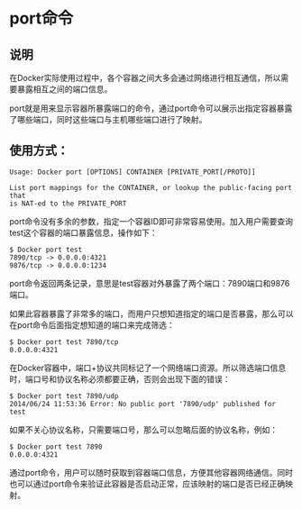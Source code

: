 # port命令

## 说明

在Docker实际使用过程中，各个容器之间大多会通过网络进行相互通信，所以需要暴露相互之间的端口信息。

port就是用来显示容器所暴露端口的命令，通过port命令可以展示出指定容器暴露了哪些端口，同时这些端口与主机哪些端口进行了映射。

## 使用方式：

```shell
Usage: Docker port [OPTIONS] CONTAINER [PRIVATE_PORT[/PROTO]]

List port mappings for the CONTAINER, or lookup the public-facing port that
is NAT-ed to the PRIVATE_PORT
```

port命令没有多余的参数，指定一个容器ID即可非常容易使用。加入用户需要查询test这个容器的端口暴露信息，操作如下：

```shell
$ Docker port test
7890/tcp -> 0.0.0.0:4321
9876/tcp -> 0.0.0.0:1234
```

port命令返回两条记录，意思是test容器对外暴露了两个端口：7890端口和9876端口。

如果此容器暴露了非常多的端口，而用户只想知道指定的端口是否暴露，那么可以在port命令后面指定想知道的端口来完成筛选：

```shell
$ Docker port test 7890/tcp
0.0.0.0:4321
```

在Docker容器中，端口+协议共同标记了一个网络端口资源。所以筛选端口信息时，端口号和协议名称必须都要正确，否则会出现下面的错误：

```shell
$ Docker port test 7890/udp
2014/06/24 11:53:36 Error: No public port '7890/udp' published for test
```

如果不关心协议名称，只需要端口号，那么可以忽略后面的协议名称，例如：

```shell
$ Docker port test 7890
0.0.0.0:4321
```

通过port命令，用户可以随时获取到容器端口信息，方便其他容器网络通信。同时也可以通过port命令来验证此容器是否启动正常，应该映射的端口是否已经正确映射。
